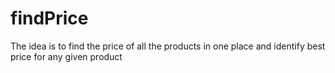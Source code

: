 # findPrice
The idea is to find the price of all the products in one place and identify best price for any given product
